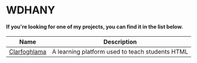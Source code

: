 # WDHANY

#### If you're looking for one of my projects, you can find it in the list below.

| Name | Description |
| ---- | ----------- |
| [Clarfoghlama](https://github.com/GlitchyCrafting/Clarfoghlama) | A learning platform used to teach students HTML |
